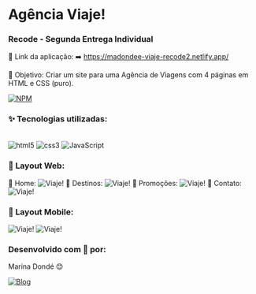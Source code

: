 # Agência Viaje! 
### Recode - Segunda Entrega Individual

🔗 Link da aplicação:
➡️ https://madondee-viaje-recode2.netlify.app/

🎯 Objetivo: Criar um site para uma Agência de Viagens com 4 páginas em HTML e CSS (puro).

[![NPM](https://img.shields.io/npm/l/react)](https://github.com/MarinaDonde/Recode-AgViaje-Entrega2.git)

### ✨ Tecnologias utilizadas:

<div style="display: inline_block"><br/>
    <img align="center" alt="html5" src="https://img.shields.io/badge/HTML5-E34F26?style=for-the-badge&logo=html5&logoColor=white"/>
    <img align="center" alt="css3" src="https://img.shields.io/badge/CSS3-1572B6?style=for-the-badge&logo=css3&logoColor=white"/>
    <img align="center" alt="JavaScript" src="https://img.shields.io/badge/JavaScript-F7DF1E?style=for-the-badge&logo=javascript&logoColor=black"/>
</div>

### 🔹 Layout Web:
🔹 Home:
![Viaje!](https://i.imgur.com/GrO0E9U.jpg)
🔹 Destinos:
![Viaje!](https://i.imgur.com/BVeZl3Q.jpg)
🔹 Promoções:
![Viaje!](https://i.imgur.com/MYS0qCV.jpg)
🔹 Contato:
![Viaje!](https://i.imgur.com/rfCCBS4.jpg)

### 🔹 Layout Mobile:

![Viaje!](https://i.imgur.com/M2l6PR8.jpg) ![Viaje!](https://i.imgur.com/11t0XEX.jpg)


### Desenvolvido com 💙 por:

Marina Dondé 😊

[![Blog](https://img.shields.io/badge/LinkedIn-0077B5?style=for-the-badge&logo=linkedin&logoColor=white)](https://www.linkedin.com/in/marina-dond%C3%A9-72a649217/)
